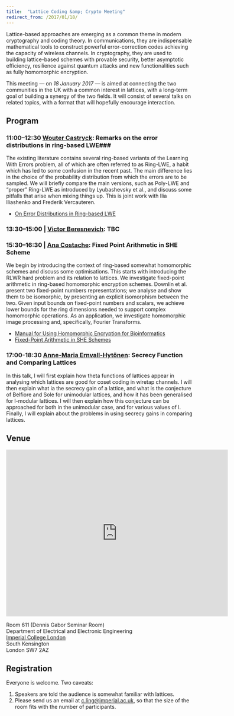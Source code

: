 ```yaml
---
title:  "Lattice Coding &amp; Crypto Meeting"
redirect_from: /2017/01/18/
---
```


Lattice-based approaches are emerging as a common theme in modern cryptography and coding theory. In communications, they are indispensable mathematical tools to construct powerful error-correction codes achieving the capacity of wireless channels. In cryptography, they are used to building lattice-based schemes with provable security, better asymptotic efficiency, resilience against quantum attacks and new functionalities such as fully homomorphic encryption.

This meeting — on *18 January 2017* — is aimed at connecting the two communities in the UK with a common interest in lattices, with a long-term goal of building a synergy of the two fields. It will consist of several talks on related topics, with a format that will hopefully encourage interaction.

## Program ##

### <span>11:00–12:30 [Wouter Castryck](http://math.univ-lille1.fr/~castryck/):</span> Remarks on the error distributions in ring-based LWE###

The existing literature contains several ring-based variants of the Learning With Errors problem, all of which are often referred to as Ring-LWE, a habit which has led to some confusion in the recent past. The main difference lies in the choice of the probability distribution from which the errors are to be sampled. We will briefly compare the main versions, such as Poly-LWE and “proper” Ring-LWE as introduced by Lyubashevsky et al., and discuss some pitfalls that arise when mixing things up. This is joint work with Ilia Iliashenko and Frederik Vercauteren.

- [On Error Distributions in Ring-based LWE](https://eprint.iacr.org/2016/240)

### <span>13:30–15:00 | [Victor Beresnevich](http://maths.york.ac.uk/www/vb8):</span> TBC ###

### <span>15:30–16:30 | [Ana Costache](http://www.bris.ac.uk/engineering/people/ana-costache/index.html):</span> Fixed Point Arithmetic in SHE Scheme ###

We begin by introducing the context of ring-based somewhat homomorphic schemes and discuss some optimisations. This starts with introducing the RLWR hard problem and its relation to lattices. We investigate fixed-point arithmetic in ring-based homomorphic encryption schemes. Downlin et al. present two fixed-point numbers representations; we analyse and show them to be isomorphic, by presenting an explicit isomorphism between the two. Given input bounds on fixed-point numbers and scalars, we achieve lower bounds for the ring dimensions needed to support complex homomorphic operations. As an application, we investigate homomorphic image processing and, specifically, Fourier Transforms.

- [Manual for Using Homomorphic Encryption for Bioinformatics](https://www.microsoft.com/en-us/research/wp-content/uploads/2015/11/ManualHE.pdf)
- [Fixed-Point Arithmetic in SHE Schemes](https://eprint.iacr.org/2016/250.pdf)

### <span>17:00-18:30 [Anne-Maria Ernvall-Hytönen](http://www.helsinki.fi/~ernvall/):</span> Secrecy Function and Comparing Lattices ###

In this talk, I will first explain how theta functions of lattices appear in analysing which lattices are good for coset coding in wiretap channels. I will then explain what ia the secrecy gain of a lattice, and what is the conjecture of Belfiore and Sole for unimodular lattices, and how it has been generalised for l-modular lattices. I will then explain how this conjecture can be approached for both in the unimodular case, and for various values of l. Finally, I will explain about the problems in using secrecy gains in comparing lattices.

## Venue ##

<iframe src="https://www.google.com/maps/embed?pb=!1m14!1m8!1m3!1d2483.7481554015103!2d-0.1774244!3d51.4994889!3m2!1i1024!2i768!4f13.1!3m3!1m2!1s0x0%3A0x31911b371c692e86!2sImperial+College!5e0!3m2!1sen!2suk!4v1457110930221" width="600" height="450" frameborder="0" style="border:0" allowfullscreen></iframe>

Room 611 (Dennis Gabor Seminar Room)  
Department of Electrical and Electronic Engineering  
[Imperial College London](http://www.imperial.ac.uk/visit/campuses/south-kensington/)  
South Kensington  
London SW7 2AZ  

## Registration ##

Everyone is welcome. Two caveats:

1. Speakers are told the audience is somewhat familiar with lattices.
2. Please send us an email at <c.ling@imperial.ac.uk>, so that the size
   of the room fits with the number of participants.
